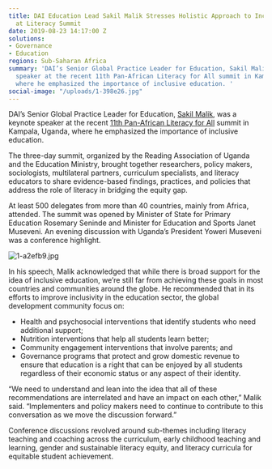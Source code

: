 ```yaml
---
title: DAI Education Lead Sakil Malik Stresses Holistic Approach to Inclusive Education
  at Literacy Summit
date: 2019-08-23 14:17:00 Z
solutions:
- Governance
- Education
regions: Sub-Saharan Africa
summary: 'DAI’s Senior Global Practice Leader for Education, Sakil Malik, was a keynote
  speaker at the recent 11th Pan-African Literacy for All summit in Kampala, Uganda,
  where he emphasized the importance of inclusive education. '
social-image: "/uploads/1-398e26.jpg"
---
```


DAI’s Senior Global Practice Leader for Education, [Sakil Malik](https://www.dai.com/who-we-are/our-team/sakil-malik), was a keynote speaker at the recent [11th Pan-African Literacy for All](http://www.literacyuganda.org/activities-events/conferences/2019-pan-african-conference/) summit in Kampala, Uganda, where he emphasized the importance of inclusive education. 

The three-day summit, organized by the Reading Association of Uganda and the Education Ministry, brought together researchers, policy makers, sociologists, multilateral partners, curriculum specialists, and literacy educators to share evidence-based findings, practices, and policies that address the role of literacy in bridging the equity gap. 

At least 500 delegates from more than 40 countries, mainly from Africa, attended. The summit was opened by Minister of State for Primary Education Rosemary Seninde and Minister for Education and Sports Janet Museveni. An evening discussion with Uganda’s President Yoweri Museveni was a conference highlight. 

![1-a2efb9.jpg](/uploads/1-a2efb9.jpg)

In his speech, Malik acknowledged that while there is broad support for the idea of inclusive education, we’re still far from achieving these goals in most countries and communities around the globe. He recommended that in its efforts to improve inclusivity in the education sector, the global development community focus on:

* Health and psychosocial interventions that identify students who need additional support; 
* Nutrition interventions that help all students learn better;
* Community engagement interventions that involve parents; and 
* Governance programs that protect and grow domestic revenue to ensure that education is a right that can be enjoyed by all students regardless of their economic status or any aspect of their identity.

“We need to understand and lean into the idea that all of these recommendations are interrelated and have an impact on each other,” Malik said. “Implementers and policy makers need to continue to contribute to this conversation as we move the discussion forward.”

Conference discussions revolved around sub-themes including literacy teaching and coaching across the curriculum, early childhood teaching and learning, gender and sustainable literacy equity, and literacy curricula for equitable student achievement.